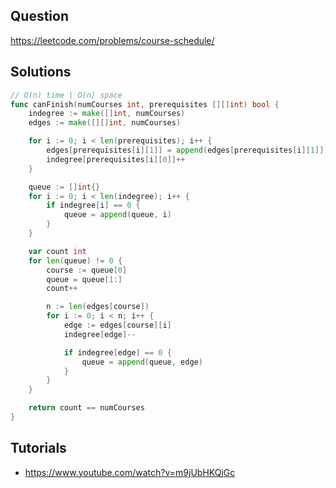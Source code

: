 ## Question

https://leetcode.com/problems/course-schedule/

## Solutions

```go
// O(n) time | O(n) space
func canFinish(numCourses int, prerequisites [][]int) bool {
	indegree := make([]int, numCourses)
	edges := make([][]int, numCourses)

	for i := 0; i < len(prerequisites); i++ {
		edges[prerequisites[i][1]] = append(edges[prerequisites[i][1]], prerequisites[i][0])
		indegree[prerequisites[i][0]]++
	}

	queue := []int{}
	for i := 0; i < len(indegree); i++ {
		if indegree[i] == 0 {
			queue = append(queue, i)
		}
	}

	var count int
	for len(queue) != 0 {
		course := queue[0]
		queue = queue[1:]
		count++

		n := len(edges[course])
		for i := 0; i < n; i++ {
			edge := edges[course][i]
			indegree[edge]--

			if indegree[edge] == 0 {
				queue = append(queue, edge)
			}
		}
	}

	return count == numCourses
}
```

## Tutorials

- https://www.youtube.com/watch?v=m9jUbHKQjGc
